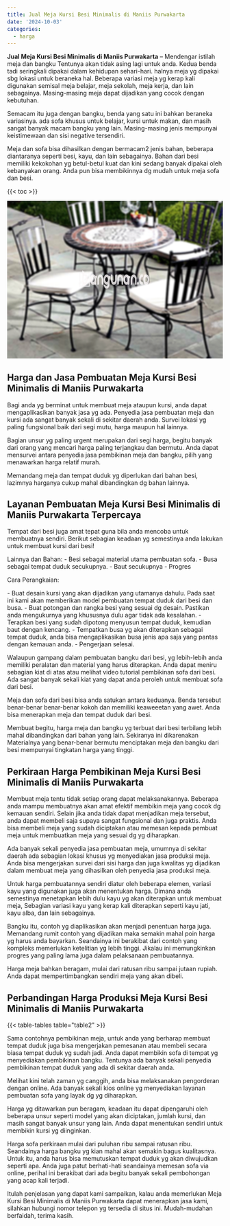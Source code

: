 ```yaml
---
title: Jual Meja Kursi Besi Minimalis di Maniis Purwakarta
date: '2024-10-03'
categories:
  - harga
---
```


**Jual Meja Kursi Besi Minimalis di Maniis Purwakarta** – Mendengar istilah meja dan bangku Tentunya akan tidak asing lagi untuk anda. Kedua benda tadi seringkali dipakai dalam kehidupan sehari-hari. halnya meja yg dipakai sbg lokasi untuk beraneka hal. Beberapa variasi meja yg kerap kali digunakan semisal meja belajar, meja sekolah, meja kerja, dan lain sebagainya. Masing-masing meja dapat dijadikan yang cocok dengan kebutuhan.

Semacam itu juga dengan bangku, benda yang satu ini bahkan beraneka variasinya. ada sofa khusus untuk belajar, kursi untuk makan, dan masih sangat banyak macam bangku yang lain. Masing-masing jenis mempunyai keistimewaan dan sisi negative tersendiri.

Meja dan sofa bisa dihasilkan dengan bermacam2 jenis bahan, beberapa diantaranya seperti besi, kayu, dan lain sebagainya. Bahan dari besi memiliki kekokohan yg betul-betul kuat dan kini sedang banyak dipakai oleh kebanyakan orang. Anda pun bisa membikinnya dg mudah untuk meja sofa dan besi.

{{< toc >}}

![Jual Meja Kursi Besi Minimalis di Maniis Purwakarta](/images/jual-meja-besi-murah15.png)

## Harga dan Jasa Pembuatan Meja Kursi Besi Minimalis di Maniis Purwakarta

Bagi anda yg berminat untuk membuat meja ataupun kursi, anda dapat mengaplikasikan banyak jasa yg ada. Penyedia jasa pembuatan meja dan kursi ada sangat banyak sekali di sekitar daerah anda. Survei lokasi yg paling fungsional baik dari segi mutu, harga maupun hal lainnya.

Bagian unsur yg paling urgent merupakan dari segi harga, begitu banyak dari orang yang mencari harga paling terjangkau dan bermutu. Anda dapat mensurvei antara penyedia jasa pembikinan meja dan bangku, pilih yang menawarkan harga relatif murah.

Memandang meja dan tempat duduk yg diperlukan dari bahan besi, lazimnya harganya cukup mahal dibandingkan dg bahan lainnya.

## Layanan Pembuatan Meja Kursi Besi Minimalis di Maniis Purwakarta Terpercaya

Tempat dari besi juga amat tepat guna bila anda mencoba untuk membuatnya sendiri. Berikut sebagian keadaan yg semestinya anda lakukan untuk membuat kursi dari besi!

Lainnya dan Bahan: - Besi sebagai material utama pembuatan sofa. - Busa sebagai tempat duduk secukupnya. - Baut secukupnya - Progres

Cara Perangkaian:

\- Buat desain kursi yang akan dijadikan yang utamanya dahulu. Pada saat ini kami akan memberikan model pembuatan tempat duduk dari besi dan busa. - Buat potongan dan rangka besi yang sesuai dg desain. Pastikan anda mengukurnya yang khususnya dulu agar tidak ada kesalahan. - Terapkan besi yang sudah dipotong menyusun tempat duduk, kemudian baut dengan kencang. - Tempatkan busa yg akan diterapkan sebagai tempat duduk, anda bisa mengaplikasikan busa jenis apa saja yang pantas dengan kemauan anda. - Pengerjaan selesai.

Walaupun gampang dalam pembuatan bangku dari besi, yg lebih-lebih anda memiliki peralatan dan material yang harus diterapkan. Anda dapat meniru sebagian kiat di atas atau melihat video tutorial pembikinan sofa dari besi. Ada sangat banyak sekali kiat yang dapat anda peroleh untuk membuat sofa dari besi.

Meja dan sofa dari besi bisa anda satukan antara keduanya. Benda tersebut benar-benar benar-benar kokoh dan memiliki keaweeetan yang awet. Anda bisa menerapkan meja dan tempat duduk dari besi.

Membuat begitu, harga meja dan bangku yg terbuat dari besi terbilang lebih mahal dibandingkan dari bahan yang lain. Sekiranya ini dikarenakan Materialnya yang benar-benar bermutu menciptakan meja dan bangku dari besi mempunyai tingkatan harga yang tinggi.

## Perkiraan Harga Pembikinan Meja Kursi Besi Minimalis di Maniis Purwakarta

Membuat meja tentu tidak setiap orang dapat melaksanakannya. Beberapa anda mampu membuatnya akan amat efektif membikin meja yang cocok dg kemauan sendiri. Selain jika anda tidak dapat menjadikan meja tersebut, anda dapat membeli saja supaya sangat fungsional dan juga praktis. Anda bisa membeli meja yang sudah diciptakan atau memesan kepada pembuat meja untuk membuatkan meja yang sesuai dg yg diharapkan.

Ada banyak sekali penyedia jasa pembuatan meja, umumnya di sekitar daerah ada sebagian lokasi khusus yg menyediakan jasa produksi meja. Anda bisa mengerjakan survei dari sisi harga dan juga kwalitas yg dijadikan dalam membuat meja yang dihasilkan oleh penyedia jasa produksi meja.

Untuk harga pembuatannya sendiri diatur oleh beberapa elemen, variasi kayu yang digunakan juga akan menentukan harga. Dimana anda semestinya menetapkan lebih dulu kayu yg akan diterapkan untuk membuat meja, Sebagian variasi kayu yang kerap kali diterapkan seperti kayu jati, kayu alba, dan lain sebagainya.

Bangku itu, contoh yg diaplikasikan akan menjadi penentuan harga juga. Memandang rumit contoh yang dijadikan maka semakin mahal poin harga yg harus anda bayarkan. Seandainya ini berakibat dari contoh yang kompleks memerlukan ketelitian yg lebih tinggi. Jikalau ini memungkinkan progres yang paling lama juga dalam pelaksanaan pembuatannya.

Harga meja bahkan beragam, mulai dari ratusan ribu sampai jutaan rupiah. Anda dapat mempertimbangkan sendiri meja yang akan dibeli.

## Perbandingan Harga Produksi Meja Kursi Besi Minimalis di Maniis Purwakarta

{{< table-tables table="table2" >}}

Sama contohnya pembikinan meja, untuk anda yang berharap membuat tempat duduk juga bisa mengerjakan pemesanan atau membeli secara biasa tempat duduk yg sudah jadi. Anda dapat membikin sofa di tempat yg menyediakan pembikinan bangku. Tentunya ada banyak sekali penyedia pembikinan tempat duduk yang ada di sekitar daerah anda.

Melihat kini telah zaman yg canggih, anda bisa melaksanakan pengorderan dengan online. Ada banyak sekali kios online yg menyediakan layanan pembuatan sofa yang layak dg yg diharapkan.

Harga yg ditawarkan pun beragam, keadaan itu dapat dipengaruhi oleh beberapa unsur seperti model yang akan diciptakan, jumlah kursi, dan masih sangat banyak unsur yang lain. Anda dapat menentukan sendiri untuk membikin kursi yg diinginkan.

Harga sofa perkiraan mulai dari puluhan ribu sampai ratusan ribu. Seandainya harga bangku yg kian mahal akan semakin bagus kualitasnya. Untuk itu, anda harus bisa memutuskan tempat duduk yg akan diwujudkan seperti apa. Anda juga patut berhati-hati seandainya memesan sofa via online, perihal ini berakibat dari ada begitu banyak sekali pembohongan yang acap kali terjadi.

Itulah penjelasan yang dapat kami sampaikan, kalau anda memerlukan Meja Kursi Besi Minimalis di Maniis Purwakarta dapat menerapkan jasa kami, silahkan hubungi nomor telepon yg tersedia di situs ini. Mudah-mudahan berfaidah, terima kasih.
